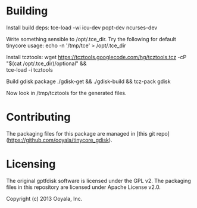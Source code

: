 Building
========

Install build deps:
    tce-load -wi icu-dev popt-dev ncurses-dev

Write something sensible to /opt/.tce_dir. Try the following for default
tinycore usage:
    echo -n '/tmp/tce' > /opt/.tce_dir

Install tcztools:
    wget https://tcztools.googlecode.com/hg/tcztools.tcz -cP "$(cat /opt/.tce_dir)/optional" && \
    tce-load -i tcztools

Build gdisk package
    ./gdisk-get && ./gdisk-build && tcz-pack gdisk

Now look in /tmp/tcztools for the generated files.

Contributing
============

The packaging files for this package are managed in [this git repo]
(https://github.com/ooyala/tinycore_gdisk).

Licensing
=========
The original gptfdisk software is licensed under the GPL v2. The packaging
files in this repository are licensed under Apache License v2.0.

Copyright (c) 2013 Ooyala, Inc.
